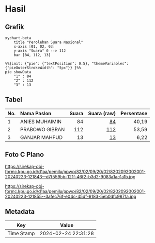 # Hasil

## Grafik

```mermaid
xychart-beta
    title "Perolehan Suara Nasional"
    x-axis [01, 02, 03]
    y-axis "Suara" 0 --> 112
    bar [84, 112, 13]
```

```mermaid
%%{init: {"pie": {"textPosition": 0.5}, "themeVariables": {"pieOuterStrokeWidth": "5px"}} }%%
pie showData
    "1" : 84
    "2" : 112
    "3" : 13
```

## Tabel

| No. | Nama Paslon    | Suara | Suara (raw) | Persentase |
|:--- |:-------------- | -----:| -----------:| ----------:|
| 1   | ANIES MUHAIMIN | 84    | [84][p-1]   | 40,19      |
| 2   | PRABOWO GIBRAN | 112   | [112][p-2]  | 53,59      |
| 3   | GANJAR MAHFUD  | 13    | [13][p-3]   | 6,22       |


[p-1]: https://github.com/gigit-pemilu/pemilu-2024/blob/main/pilpres/hitung-suara/sub/82-maluku-utara/sub/02-halmahera-tengah/sub/09-weda-timur/sub/2002-messa/sub/001-tps/sub/paslon-1.txt
[p-2]: https://github.com/gigit-pemilu/pemilu-2024/blob/main/pilpres/hitung-suara/sub/82-maluku-utara/sub/02-halmahera-tengah/sub/09-weda-timur/sub/2002-messa/sub/001-tps/sub/paslon-2.txt
[p-3]: https://github.com/gigit-pemilu/pemilu-2024/blob/main/pilpres/hitung-suara/sub/82-maluku-utara/sub/02-halmahera-tengah/sub/09-weda-timur/sub/2002-messa/sub/001-tps/sub/paslon-3.txt

## Foto C Plano

https://sirekap-obj-formc.kpu.go.id/d1aa/pemilu/ppwp/82/02/09/20/02/8202092002001-20240223-121843--d7f559bb-121f-46f2-b3d2-9083a1ac1a1b.jpg

https://sirekap-obj-formc.kpu.go.id/d1aa/pemilu/ppwp/82/02/09/20/02/8202092002001-20240223-121855--3afec76f-e04c-45df-9183-5eb0dfc9871a.jpg


## Metadata

| Key        | Value               |
| ---------- | ------------------- |
| Time Stamp | 2024-02-24 22:31:28 |



